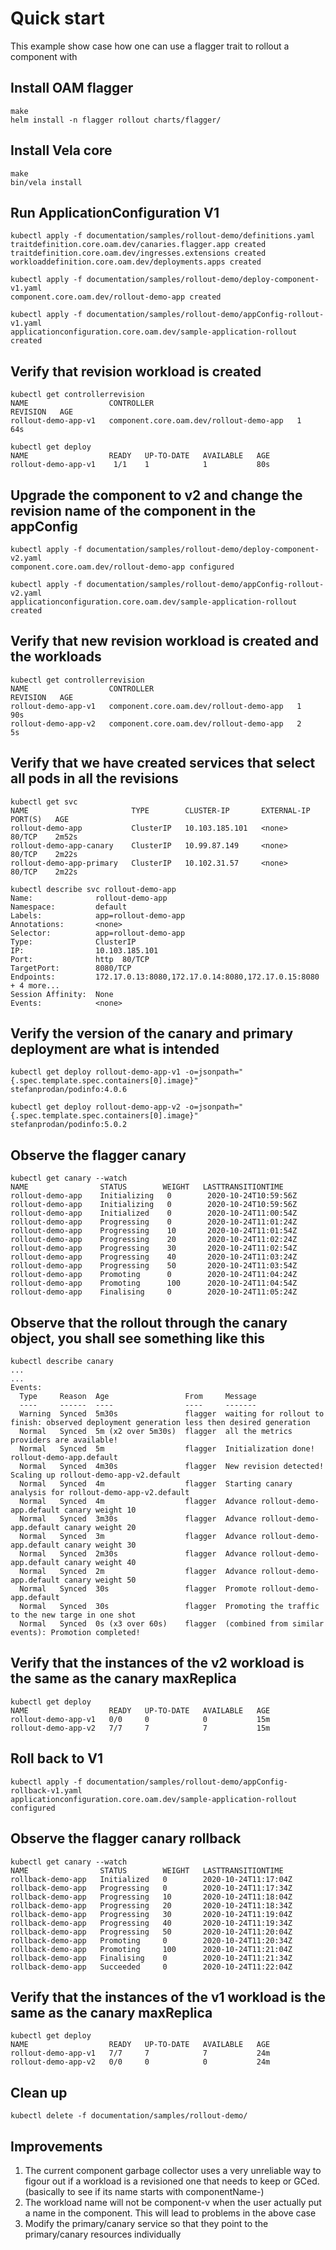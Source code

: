 # Quick start

This example show case how one can use a flagger trait to rollout a component with 

## Install OAM flagger
```shell script
make
helm install -n flagger rollout charts/flagger/
```

## Install Vela core
```shell script
make
bin/vela install
```

## Run ApplicationConfiguration V1
```shell script
kubectl apply -f documentation/samples/rollout-demo/definitions.yaml
traitdefinition.core.oam.dev/canaries.flagger.app created
traitdefinition.core.oam.dev/ingresses.extensions created
workloaddefinition.core.oam.dev/deployments.apps created

kubectl apply -f documentation/samples/rollout-demo/deploy-component-v1.yaml
component.core.oam.dev/rollout-demo-app created

kubectl apply -f documentation/samples/rollout-demo/appConfig-rollout-v1.yaml
applicationconfiguration.core.oam.dev/sample-application-rollout created
```

## Verify that revision workload is created
```shell script
kubectl get controllerrevision
NAME                  CONTROLLER                                REVISION   AGE
rollout-demo-app-v1   component.core.oam.dev/rollout-demo-app   1          64s

kubectl get deploy
NAME                  READY   UP-TO-DATE   AVAILABLE   AGE
rollout-demo-app-v1    1/1    1            1           80s
```

## Upgrade the component to v2 and change the revision name of the component in the appConfig 
```shell script
kubectl apply -f documentation/samples/rollout-demo/deploy-component-v2.yaml
component.core.oam.dev/rollout-demo-app configured

kubectl apply -f documentation/samples/rollout-demo/appConfig-rollout-v2.yaml
applicationconfiguration.core.oam.dev/sample-application-rollout created
```

## Verify that new revision workload is created and the workloads
```shell script
kubectl get controllerrevision
NAME                  CONTROLLER                                REVISION   AGE
rollout-demo-app-v1   component.core.oam.dev/rollout-demo-app   1          90s
rollout-demo-app-v2   component.core.oam.dev/rollout-demo-app   2          5s
```

## Verify that we have created services that select all pods in all the revisions
```shell script
kubectl get svc
NAME                       TYPE        CLUSTER-IP       EXTERNAL-IP   PORT(S)   AGE
rollout-demo-app           ClusterIP   10.103.185.101   <none>        80/TCP    2m52s
rollout-demo-app-canary    ClusterIP   10.99.87.149     <none>        80/TCP    2m22s
rollout-demo-app-primary   ClusterIP   10.102.31.57     <none>        80/TCP    2m22s

kubectl describe svc rollout-demo-app  
Name:              rollout-demo-app
Namespace:         default
Labels:            app=rollout-demo-app
Annotations:       <none>
Selector:          app=rollout-demo-app
Type:              ClusterIP
IP:                10.103.185.101
Port:              http  80/TCP
TargetPort:        8080/TCP
Endpoints:         172.17.0.13:8080,172.17.0.14:8080,172.17.0.15:8080 + 4 more...
Session Affinity:  None
Events:            <none>
```

## Verify the version of the canary and primary deployment are what is intended
```shell script
kubectl get deploy rollout-demo-app-v1 -o=jsonpath="{.spec.template.spec.containers[0].image}"
stefanprodan/podinfo:4.0.6

kubectl get deploy rollout-demo-app-v2 -o=jsonpath="{.spec.template.spec.containers[0].image}"
stefanprodan/podinfo:5.0.2
```

## Observe the flagger canary 
```shell script
kubectl get canary --watch
NAME                STATUS        WEIGHT   LASTTRANSITIONTIME
rollout-demo-app    Initializing   0        2020-10-24T10:59:56Z
rollout-demo-app    Initializing   0        2020-10-24T10:59:56Z
rollout-demo-app    Initialized    0        2020-10-24T11:00:54Z
rollout-demo-app    Progressing    0        2020-10-24T11:01:24Z
rollout-demo-app    Progressing    10       2020-10-24T11:01:54Z
rollout-demo-app    Progressing    20       2020-10-24T11:02:24Z
rollout-demo-app    Progressing    30       2020-10-24T11:02:54Z
rollout-demo-app    Progressing    40       2020-10-24T11:03:24Z
rollout-demo-app    Progressing    50       2020-10-24T11:03:54Z
rollout-demo-app    Promoting      0        2020-10-24T11:04:24Z
rollout-demo-app    Promoting      100      2020-10-24T11:04:54Z
rollout-demo-app    Finalising     0        2020-10-24T11:05:24Z
```

## Observe that the rollout through the canary object, you shall see something like this
```shell script
kubectl describe canary
...
...
Events:
  Type     Reason  Age                 From     Message
  ----     ------  ----                ----     -------
  Warning  Synced  5m30s               flagger  waiting for rollout to finish: observed deployment generation less then desired generation
  Normal   Synced  5m (x2 over 5m30s)  flagger  all the metrics providers are available!
  Normal   Synced  5m                  flagger  Initialization done! rollout-demo-app.default
  Normal   Synced  4m30s               flagger  New revision detected! Scaling up rollout-demo-app-v2.default
  Normal   Synced  4m                  flagger  Starting canary analysis for rollout-demo-app-v2.default
  Normal   Synced  4m                  flagger  Advance rollout-demo-app.default canary weight 10
  Normal   Synced  3m30s               flagger  Advance rollout-demo-app.default canary weight 20
  Normal   Synced  3m                  flagger  Advance rollout-demo-app.default canary weight 30
  Normal   Synced  2m30s               flagger  Advance rollout-demo-app.default canary weight 40
  Normal   Synced  2m                  flagger  Advance rollout-demo-app.default canary weight 50
  Normal   Synced  30s                 flagger  Promote rollout-demo-app.default
  Normal   Synced  30s                 flagger  Promoting the traffic to the new targe in one shot
  Normal   Synced  0s (x3 over 60s)    flagger  (combined from similar events): Promotion completed!

```

## Verify that the instances of the v2 workload is the same as the canary maxReplica
```shell script
kubectl get deploy
NAME                  READY   UP-TO-DATE   AVAILABLE   AGE
rollout-demo-app-v1   0/0     0            0           15m
rollout-demo-app-v2   7/7     7            7           15m
```

## Roll back to V1
```shell script
kubectl apply -f documentation/samples/rollout-demo/appConfig-rollback-v1.yaml
applicationconfiguration.core.oam.dev/sample-application-rollout configured
```

## Observe the flagger canary rollback
```shell script
kubectl get canary --watch
NAME                STATUS        WEIGHT   LASTTRANSITIONTIME
rollback-demo-app   Initialized   0        2020-10-24T11:17:04Z
rollback-demo-app   Progressing   0        2020-10-24T11:17:34Z
rollback-demo-app   Progressing   10       2020-10-24T11:18:04Z
rollback-demo-app   Progressing   20       2020-10-24T11:18:34Z
rollback-demo-app   Progressing   30       2020-10-24T11:19:04Z
rollback-demo-app   Progressing   40       2020-10-24T11:19:34Z
rollback-demo-app   Progressing   50       2020-10-24T11:20:04Z
rollback-demo-app   Promoting     0        2020-10-24T11:20:34Z
rollback-demo-app   Promoting     100      2020-10-24T11:21:04Z
rollback-demo-app   Finalising    0        2020-10-24T11:21:34Z
rollback-demo-app   Succeeded     0        2020-10-24T11:22:04Z
```


## Verify that the instances of the v1 workload is the same as the canary maxReplica
```shell script
kubectl get deploy
NAME                  READY   UP-TO-DATE   AVAILABLE   AGE
rollout-demo-app-v1   7/7     7            7           24m
rollout-demo-app-v2   0/0     0            0           24m
```

## Clean up
```shell script
kubectl delete -f documentation/samples/rollout-demo/ 
```

## Improvements
1. The current component garbage collector uses a very unreliable way to figour out if a workload is a revisioned one that needs to keep or GCed. (basically to see if its name starts with componentName-)
2. The workload name will not be component-v when the user actually put a name in the component. This will lead to problems in the above case
3. Modify the primary/canary service so that they point to the primary/canary resources individually